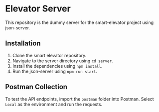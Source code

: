 # Elevator Server

This repository is the dummy server for the smart-elevator project using json-server.

## Installation

1. Clone the smart elevator repository.
2. Navigate to the server directory using `cd server`.
3. Install the dependencies using `npm install`.
4. Run the json-server using `npm run start`.

## Postman Collection

To test the API endpoints, import the `postman` folder into Postman.
Select `Local` as the environment and run the requests.
